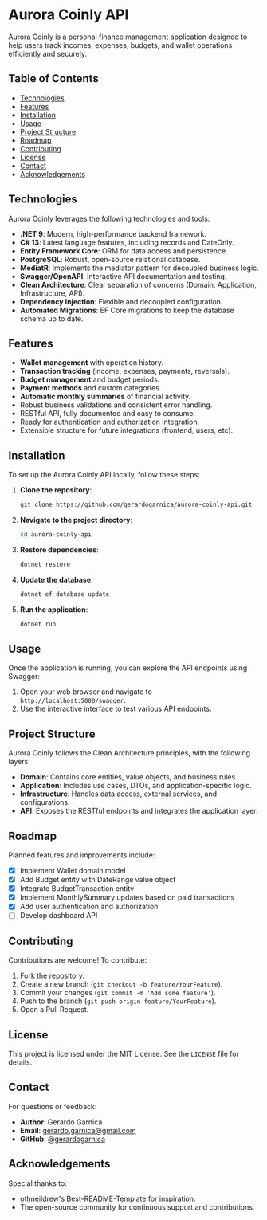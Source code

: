 # Aurora Coinly API

Aurora Coinly is a personal finance management application designed to help users track incomes, expenses, budgets, and wallet operations efficiently and securely.

## Table of Contents

- [Technologies](#technologies)
- [Features](#features)
- [Installation](#installation)
- [Usage](#usage)
- [Project Structure](#project-structure)
- [Roadmap](#roadmap)
- [Contributing](#contributing)
- [License](#license)
- [Contact](#contact)
- [Acknowledgements](#acknowledgements)

## Technologies

Aurora Coinly leverages the following technologies and tools:

- **.NET 9**: Modern, high-performance backend framework.
- **C# 13**: Latest language features, including records and DateOnly.
- **Entity Framework Core**: ORM for data access and persistence.
- **PostgreSQL**: Robust, open-source relational database.
- **MediatR**: Implements the mediator pattern for decoupled business logic.
- **Swagger/OpenAPI**: Interactive API documentation and testing.
- **Clean Architecture**: Clear separation of concerns (Domain, Application, Infrastructure, API).
- **Dependency Injection**: Flexible and decoupled configuration.
- **Automated Migrations**: EF Core migrations to keep the database schema up to date.

## Features

- **Wallet management** with operation history.
- **Transaction tracking** (income, expenses, payments, reversals).
- **Budget management** and budget periods.
- **Payment methods** and custom categories.
- **Automatic monthly summaries** of financial activity.
- Robust business validations and consistent error handling.
- RESTful API, fully documented and easy to consume.
- Ready for authentication and authorization integration.
- Extensible structure for future integrations (frontend, users, etc).

## Installation

To set up the Aurora Coinly API locally, follow these steps:

1. **Clone the repository**:

   ```bash
   git clone https://github.com/gerardogarnica/aurora-coinly-api.git
   ```

2. **Navigate to the project directory**:

   ```bash
   cd aurora-coinly-api
   ```

3. **Restore dependencies**:

   ```bash
   dotnet restore
   ```

4. **Update the database**:

   ```bash
   dotnet ef database update
   ```

5. **Run the application**:

   ```bash
   dotnet run
   ```

## Usage

Once the application is running, you can explore the API endpoints using Swagger:

1. Open your web browser and navigate to `http://localhost:5000/swagger`.
2. Use the interactive interface to test various API endpoints.

## Project Structure

Aurora Coinly follows the Clean Architecture principles, with the following layers:

- **Domain**: Contains core entities, value objects, and business rules.
- **Application**: Includes use cases, DTOs, and application-specific logic.
- **Infrastructure**: Handles data access, external services, and configurations.
- **API**: Exposes the RESTful endpoints and integrates the application layer.

## Roadmap

Planned features and improvements include:

- [x] Implement Wallet domain model
- [x] Add Budget entity with DateRange value object
- [x] Integrate BudgetTransaction entity
- [x] Implement MonthlySummary updates based on paid transactions
- [x] Add user authentication and authorization
- [ ] Develop dashboard API

## Contributing

Contributions are welcome! To contribute:

1. Fork the repository.
2. Create a new branch (`git checkout -b feature/YourFeature`).
3. Commit your changes (`git commit -m 'Add some feature'`).
4. Push to the branch (`git push origin feature/YourFeature`).
5. Open a Pull Request.

## License

This project is licensed under the MIT License. See the `LICENSE` file for details.

## Contact

For questions or feedback:

- **Author**: Gerardo Garnica
- **Email**: [gerardo.garnica@gmail.com](mailto:gerardo.garnica@gmail.com)
- **GitHub**: [@gerardogarnica](https://github.com/gerardogarnica)

## Acknowledgements

Special thanks to:

- [othneildrew's Best-README-Template](https://github.com/othneildrew/Best-README-Template) for inspiration.
- The open-source community for continuous support and contributions.
